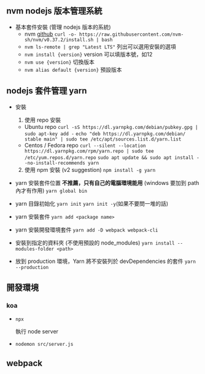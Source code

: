 ## nvm nodejs 版本管理系統 ##
- 基本套件安裝 (管理 nodejs 版本的系統)
  - nvm [github](https://github.com/nvm-sh/nvm)
    `curl -o- https://raw.githubusercontent.com/nvm-sh/nvm/v0.37.2/install.sh | bash`
  - `nvm ls-remote | grep "Latest LTS"` 列出可以選用安裝的選項
  - `nvm install {version}` version 可以填版本號，如12
  - `nvm use {version}` 切換版本
  - `nvm alias default {version}` 預設版本

## nodejs 套件管理 yarn ##
  - 安裝
    1. 使用 repo 安裝
      - Ubuntu repo
        `curl -sS https://dl.yarnpkg.com/debian/pubkey.gpg | sudo apt-key add -`
        `echo "deb https://dl.yarnpkg.com/debian/ stable main" | sudo tee /etc/apt/sources.list.d/yarn.list`
      - Centos / Fedora repo
        `curl --silent --location https://dl.yarnpkg.com/rpm/yarn.repo | sudo tee /etc/yum.repos.d/yarn.repo`
        `sudo apt update && sudo apt install --no-install-recommends yarn`
    2. 使用 npm 安裝 (v2 suggestion)
      `npm install -g yarn`

  - yarn 安裝套件位置 **不推薦，只有自己的電腦環境能用** (windows 要加到 path 內才有作用)
    `yarn global bin`

  - yarn 目錄初始化
    `yarn init`
    `yarn init -y`(如果不要問一堆的話)
  - yarn 安裝套件
    `yarn add <package name>`
  - yarn 安裝開發環境套件
    `yarn add -D webpack webpack-cli`
  - 安裝到指定的資料夾 (不使用預設的 node_modules)
    `yarn install --modules-folder <path>`

  - 放到 production 環境，Yarn 將不安裝列於 devDependencies 的套件
    `yarn --production`

## 開發環境 ##
### koa ###
  - `npx `

    執行 node server
  - `nodemon src/server.js`

## webpack ##
